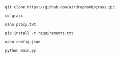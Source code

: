 ```git clone https://github.com/airdropbomb/grass.git```

```cd grass```

```nano proxy.txt```

```pip install -r requirements.txt```

```nano config.json```

```python main.py```
